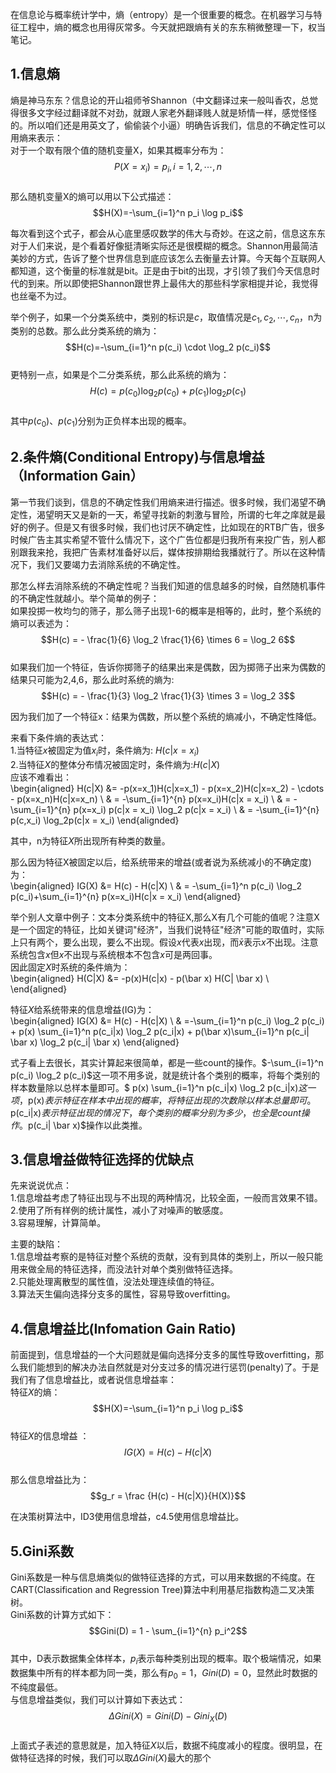 在信息论与概率统计学中，熵（entropy）是一个很重要的概念。在机器学习与特征工程中，熵的概念也用得灰常多。今天就把跟熵有关的东东稍微整理一下，权当笔记。

## 1.信息熵
熵是神马东东？信息论的开山祖师爷Shannon（中文翻译过来一般叫香农，总觉得很多文字经过翻译就不对劲，就跟人家老外翻译贱人就是矫情一样，感觉怪怪的。所以咱们还是用英文了，偷偷装个小逼）明确告诉我们，信息的不确定性可以用熵来表示：  
对于一个取有限个值的随机变量X，如果其概率分布为：  
$$P(X=x_i) = p_i, i = 1,2, \cdots,n$$  
那么随机变量X的熵可以用以下公式描述：  
$$H(X)=-\sum_{i=1}^n p_i \log p_i$$  

每次看到这个式子，都会从心底里感叹数学的伟大与奇妙。在这之前，信息这东东对于人们来说，是个看着好像挺清晰实际还是很模糊的概念。Shannon用最简洁美妙的方式，告诉了整个世界信息到底应该怎么去衡量去计算。今天每个互联网人都知道，这个衡量的标准就是bit。正是由于bit的出现，才引领了我们今天信息时代的到来。所以即使把Shannon跟世界上最伟大的那些科学家相提并论，我觉得也丝毫不为过。  

举个例子，如果一个分类系统中，类别的标识是$c$，取值情况是$c_1,c_2,\cdots,c_n$，n为类别的总数。那么此分类系统的熵为：  
$$H(c)=-\sum_{i=1}^n p(c_i) \cdot \log_2 p(c_i)$$  
更特别一点，如果是个二分类系统，那么此系统的熵为：  
$$H(c) = p(c_0) \log _2p(c_0) + p(c_1) \log_2 p(c_1)$$  
其中$p(c_0)$、$p(c_1)$分别为正负样本出现的概率。  

## 2.条件熵(Conditional Entropy)与信息增益（Information Gain）
第一节我们谈到，信息的不确定性我们用熵来进行描述。很多时候，我们渴望不确定性，渴望明天又是新的一天，希望寻找新的刺激与冒险，所谓的七年之庠就是最好的例子。但是又有很多时候，我们也讨厌不确定性，比如现在的RTB广告，很多时候广告主其实希望不管什么情况下，这个广告位都是归我所有来投广告，别人都别跟我来抢，我把广告素材准备好以后，媒体按排期给我播就行了。所以在这种情况下，我们又要竭力去消除系统的不确定性。  

那怎么样去消除系统的不确定性呢？当我们知道的信息越多的时候，自然随机事件的不确定性就越小。举个简单的例子：  
如果投掷一枚均匀的筛子，那么筛子出现1-6的概率是相等的，此时，整个系统的熵可以表述为：$$H(c) = - \frac{1}{6} \log_2 \frac{1}{6} \times 6 = \log_2 6$$  
如果我们加一个特征，告诉你掷筛子的结果出来是偶数，因为掷筛子出来为偶数的结果只可能为2,4,6，那么此时系统的熵为:  
$$H(c) = - \frac{1}{3} \log_2 \frac{1}{3} \times 3 = \log_2 3$$  

因为我们加了一个特征x：结果为偶数，所以整个系统的熵减小，不确定性降低。  

来看下条件熵的表达式：  
1.当特征$x$被固定为值$x_i$时，条件熵为: $H(c|x=x_i)$  
2.当特征$X$的整体分布情况被固定时，条件熵为:$H(c|X)$  
应该不难看出：  
\begin{aligned}
H(c|X) &= -p(x=x_1)H(c|x=x_1) -  p(x=x_2)H(c|x=x_2) - \cdots -  p(x=x_n)H(c|x=x_n) \\
& = -\sum_{i=1}^{n}  p(x=x_i)H(c|x = x_i) \\
& = -\sum_{i=1}^{n} p(x=x_i) p(c|x = x_i) \log_2 p(c|x = x_i) \\
& = -\sum_{i=1}^{n} p(c,x_i) \log_2p(c|x = x_i)
\end{alignded}  

其中，n为特征$X$所出现所有种类的数量。  

那么因为特征X被固定以后，给系统带来的增益(或者说为系统减小的不确定度)为：  
\begin{aligned}
IG(X) &= H(c) - H(c|X) \\
& = -\sum_{i=1}^n p(c_i) \log_2 p(c_i)+\sum_{i=1}^{n}  p(x=x_i)H(c|x = x_i)
\end{aligned}  

 举个别人文章中例子：文本分类系统中的特征X,那么X有几个可能的值呢？注意X是一个固定的特征，比如关键词"经济"，当我们说特征"经济"可能的取值时，实际上只有两个，要么出现，要么不出现。假设$x$代表$x$出现，而$\bar x$表示$x$不出现。注意系统包含$x$但$x$不出现与系统根本不包含$x$可是两回事。  
 因此固定$X$时系统的条件熵为：  
 \begin{aligned}
 H(C|X) &= -p(x)H(c|x) - p(\bar x) H(C| \bar x) \\
 \end{aligned}  

特征$X$给系统带来的信息增益(IG)为：  
\begin{aligned}
IG(X)  &= H(c) - H(c|X) \\ 
 & =-\sum_{i=1}^n p(c_i) \log_2 p(c_i) + p(x) \sum_{i=1}^n p(c_i|x) \log_2 p(c_i|x) + p(\bar x)\sum_{i=1}^n  p(c_i| \bar x) \log_2 p(c_i| \bar x) 
\end{aligned}  

式子看上去很长，其实计算起来很简单，都是一些count的操作。$-\sum_{i=1}^n p(c_i) \log_2 p(c_i)$这一项不用多说，就是统计各个类别的概率，将每个类别的样本数量除以总样本量即可。$ p(x) \sum_{i=1}^n p(c_i|x) \log_2 p(c_i|x)$这一项，$p(x)$表示特征在样本中出现的概率，将特征出现的次数除以样本总量即可。$p(c_i|x)$表示特征出现的情况下，每个类别的概率分别为多少，也全是count操作。$p(c_i| \bar x)$操作以此类推。  

## 3.信息增益做特征选择的优缺点
先来说说优点：  
1.信息增益考虑了特征出现与不出现的两种情况，比较全面，一般而言效果不错。  
2.使用了所有样例的统计属性，减小了对噪声的敏感度。  
3.容易理解，计算简单。  

主要的缺陷：  
1.信息增益考察的是特征对整个系统的贡献，没有到具体的类别上，所以一般只能用来做全局的特征选择，而没法针对单个类别做特征选择。  
2.只能处理离散型的属性值，没法处理连续值的特征。  
3.算法天生偏向选择分支多的属性，容易导致overfitting。  

## 4.信息增益比(Infomation Gain Ratio)
前面提到，信息增益的一个大问题就是偏向选择分支多的属性导致overfitting，那么我们能想到的解决办法自然就是对分支过多的情况进行惩罚(penalty)了。于是我们有了信息增益比，或者说信息增益率：  
特征$X$的熵：  
$$H(X)=-\sum_{i=1}^n p_i \log p_i$$  
特征$X$的信息增益 ：  
$$IG(X) = H(c) - H(c|X)$$  
那么信息增益比为：  
$$g_r = \frac {H(c) - H(c|X)}{H(X)}$$  

在决策树算法中，ID3使用信息增益，c4.5使用信息增益比。  

## 5.Gini系数
Gini系数是一种与信息熵类似的做特征选择的方式，可以用来数据的不纯度。在CART(Classification and Regression Tree)算法中利用基尼指数构造二叉决策树。  
Gini系数的计算方式如下：  
$$Gini(D) = 1 - \sum_{i=1}^{n} p_i^2$$  
其中，D表示数据集全体样本，$p_i$表示每种类别出现的概率。取个极端情况，如果数据集中所有的样本都为同一类，那么有$p_0 = 1$，$Gini(D) = 0$，显然此时数据的不纯度最低。  
与信息增益类似，我们可以计算如下表达式：  
$$\Delta Gini(X) = Gini(D) - Gini_X(D)$$  
上面式子表述的意思就是，加入特征$X$以后，数据不纯度减小的程度。很明显，在做特征选择的时候，我们可以取$\Delta Gini(X)$最大的那个  
